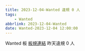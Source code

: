 ```yaml
---
title: 2023-12-04-Wanted 違規 0 人
tags:
    - Wanted
abbrlink: 2023-12-04-Wanted
date: Wanted-2023-12-04 12:00:00
---
```

Wanted 板 [板規連結](https://www.ptt.cc/bbs/Wanted/M.1608829773.A.D3B.html)
昨天違規 0 人
